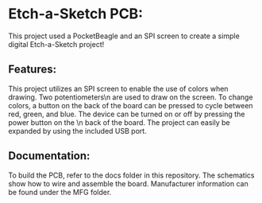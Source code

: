<h1>Etch-a-Sketch PCB:</h1>
<p>This project used a PocketBeagle and an SPI screen to create a simple digital Etch-a-Sketch project!</p>

<h2>Features:</h2>
<p> This project utilizes an SPI screen to enable the use of colors when drawing. Two potentiometers\n
are used to draw on the screen. To change colors, a button on the back of the board can be pressed to cycle
between red, green, and blue. The device can be turned on or off by pressing the power button on the \n
back of the board. The project can easily be expanded by using the included USB port.</p>
<h2>Documentation:</h2>
<p>To build the PCB, refer to the docs folder in this repository. The schematics show how to wire and assemble the board. Manufacturer information can be found under the MFG folder.</p>
